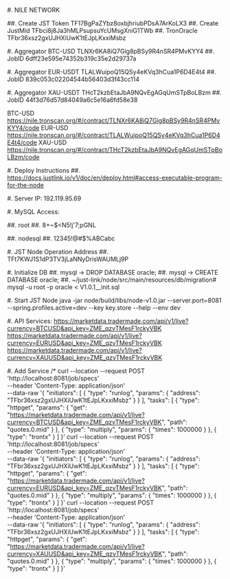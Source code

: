 
#. NILE NETWORK

##. Create JST Token 		TF17BgPaZYbz8oxbjhriubPDsA7ArKoLX3
##. Create JustMid			TFbci8j8Ja3hMLPsupsuYcUMsgXniG1TWb
##. TronOracle 				TFbr36xsz2gxUJHXiUwK1tEJpLKxxiMsbz

#. Aggregator BTC-USD		TLNXr6KA8iQ7Gig8pBSy9R4nSR4PMvKYY4
##. JobID					6dff23e595e74352b319c35e2d29737a

#. Aggregator EUR-USDT		TLALWuipoQ15QSy4eKVq3hCua1P6D4E4t4
##. JobID					839c053c02204544b56403d3f43cc114

#. Aggregator XAU-USDT		THcT2kzbEtaJbA9NQvEgAGqUmSTpBoLBzm
##. JobID					44f3d76d57d84049a6c5e16a6fd58e38


BTC-USD https://nile.tronscan.org/#/contract/TLNXr6KA8iQ7Gig8pBSy9R4nSR4PMvKYY4/code
EUR-USD https://nile.tronscan.org/#/contract/TLALWuipoQ15QSy4eKVq3hCua1P6D4E4t4/code
XAU-USD https://nile.tronscan.org/#/contract/THcT2kzbEtaJbA9NQvEgAGqUmSTpBoLBzm/code

#. Deploy Instructions
##. https://docs.justlink.io/v1/doc/en/deploy.html#access-executable-program-for-the-node

#. Server IP: 192.119.95.69

#. MySQL Access:

##. root
##. 8+~$<N5!j'7;pGNL

##. nodesql
##. 12345!@#$%ABCabc

#. JST Node Operation Address
##. TFt7KWJ1S1dP3TV3jLaNNyDrisWAUMLj9P

#. Initialize DB
##. mysql -> DROP DATABASE oracle;
##. mysql -> CREATE DATABASE oracle;
##. ~/just-link/node/src/main/resources/db/migration# mysql -u root -p oracle < V1.0.1__init.sql 


#. Start JST Node
java -jar node/build/libs/node-v1.0.jar --server.port=8081 --spring.profiles.active=dev --key key.store --help --env dev

#. API Services:
https://marketdata.tradermade.com/api/v1/live?currency=BTCUSD&api_key=ZME_qzvTMesF1rckyVBK 
https://marketdata.tradermade.com/api/v1/live?currency=EURUSD&api_key=ZME_qzvTMesF1rckyVBK
https://marketdata.tradermade.com/api/v1/live?currency=XAUUSD&api_key=ZME_qzvTMesF1rckyVBK

#. Add Service
	/*
	    curl --location --request POST 'http://localhost:8081/job/specs' \
		  --header 'Content-Type: application/json' \
		    --data-raw '{
		    "initiators": [
		        {
		        "type": "runlog",
		        "params": {
		            "address": "TFbr36xsz2gxUJHXiUwK1tEJpLKxxiMsbz"
		        }
		        }
		    ],
		    "tasks": [
		        {
			        "type": "httpget",
			        "params": {
			            "get": "https://marketdata.tradermade.com/api/v1/live?currency=BTCUSD&api_key=ZME_qzvTMesF1rckyVBK",
			            "path": "quotes.0.mid"
			        }
		        },
		        {
			        "type": "multiply",
			        "params": {
			            "times": 1000000
			        }
		        },
		        {
		        "type": "trontx"
		        }
		    ]
		}'
		curl --location --request POST 'http://localhost:8081/job/specs' \
		  --header 'Content-Type: application/json' \
		    --data-raw '{
		    "initiators": [
		        {
		        "type": "runlog",
		        "params": {
		            "address": "TFbr36xsz2gxUJHXiUwK1tEJpLKxxiMsbz"
		        }
		        }
		    ],
		    "tasks": [
		        {
			        "type": "httpget",
			        "params": {
			            "get": "https://marketdata.tradermade.com/api/v1/live?currency=EURUSD&api_key=ZME_qzvTMesF1rckyVBK",
			            "path": "quotes.0.mid"
			        }
		        },
		        {
			        "type": "multiply",
			        "params": {
			            "times": 1000000
			        }
		        },
		        {
		        "type": "trontx"
		        }
		    ]
		}' 
		curl --location --request POST 'http://localhost:8081/job/specs' \
		  --header 'Content-Type: application/json' \
		    --data-raw '{
		    "initiators": [
		        {
		        "type": "runlog",
		        "params": {
		            "address": "TFbr36xsz2gxUJHXiUwK1tEJpLKxxiMsbz"
		        }
		        }
		    ],
		    "tasks": [
		        {
			        "type": "httpget",
			        "params": {
			            "get": "https://marketdata.tradermade.com/api/v1/live?currency=XAUUSD&api_key=ZME_qzvTMesF1rckyVBK",
			            "path": "quotes.0.mid"
			        }
		        },
		        {
			        "type": "multiply",
			        "params": {
			            "times": 1000000
			        }
		        },
		        {
		        "type": "trontx"
		        }
		    ]
		}'  


